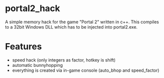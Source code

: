 # portal2_hack
A simple memory hack for the game "Portal 2" written in c++.
This compiles to a 32bit Windows DLL which has to be injected into portal2.exe.

# Features
- speed hack (only integers as factor, hotkey is shift)
- automatic bunnyhopping
- everything is created via in-game console (auto_bhop and speed_factor)

